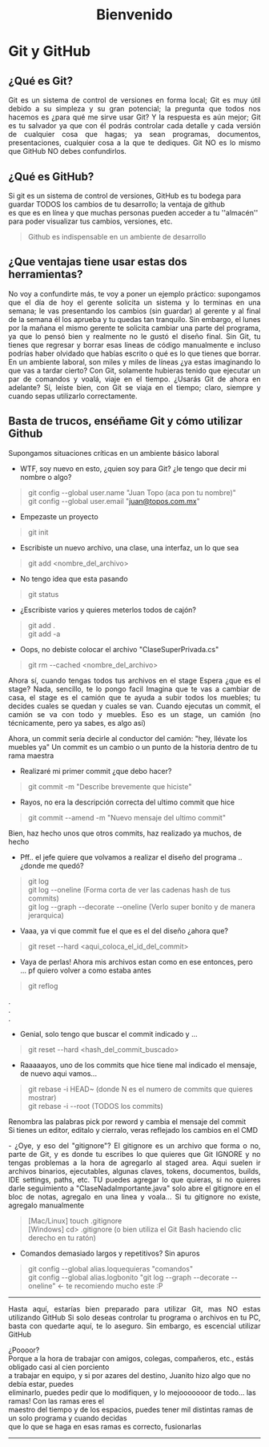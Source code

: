 <h1 align="center">
Bienvenido
</h1>


# Git y GitHub 

## ¿Qué es Git?
<p align="justify"> 
Git es un sistema de control de versiones en forma local; Git es muy útil debido a su simpleza y su gran potencial; la pregunta  
que todos nos hacemos es ¿para qué me sirve usar Git? Y la respuesta es aún mejor; Git es tu salvador ya que con él podrás controlar  
cada detalle y cada versión de cualquier cosa que hagas; ya sean programas, documentos, presentaciones, cualquier cosa  a la que te  
dediques. Git NO es lo mismo que GitHub NO debes confundirlos.
</p>

<p align="justify"></p>

## ¿Qué es GitHub?

Si git es un sistema de control de versiones, GitHub es tu bodega para guardar TODOS los cambios de tu desarrollo; la ventaja de github  
es que es en línea y que muchas personas pueden acceder a tu ''almacén'' para poder visualizar tus cambios, versiones, etc. 

>Github es indispensable en un ambiente de desarrollo

## ¿Que ventajas tiene usar estas dos herramientas?

<p align="justify">No voy a confundirte más, te voy a poner un ejemplo práctico: supongamos que el día de hoy el gerente solicita un sistema y lo terminas en una semana;  
le vas presentando los cambios (sin guardar) al gerente y al final de la semana él los aprueba y tu quedas tan tranquilo. Sin embargo, el lunes por la mañana  
el mismo gerente te solicita cambiar una parte del programa, ya que lo pensó  bien y realmente no le gustó el diseño final. Sin Git, tu tienes que regresar y borrar esas lineas de código manualmente e incluso podrías haber olvidado que habías escrito o qué es lo que tienes que borrar.  
En un ambiente laboral, son miles y miles de líneas ¿ya estas imaginando lo que vas a tardar cierto?  
Con Git, solamente hubieras tenido que ejecutar un par de comandos y voalá, viaje en el tiempo.  
¿Usarás Git de ahora en adelante?
Sí, leíste bien, con Git se viaja en el tiempo; claro, siempre y cuando sepas utilizarlo correctamente.
</p>


## Basta de trucos, enséñame Git y cómo utilizar Github

Supongamos situaciones críticas en un ambiente básico laboral

- WTF, soy nuevo en esto, ¿quien soy para Git? ¿le tengo que decir mi nombre o algo?  
> git config --global user.name "Juan Topo (aca pon tu nombre)"  
> git config --global user.email "juan@topos.com.mx"

- Empezaste un proyecto

> git init

- Escribiste un nuevo archivo, una clase, una interfaz, un lo que sea

> git add <nombre_del_archivo>

- No tengo idea que esta pasando

> git status

- ¿Escribiste varios y quieres meterlos todos de cajón?

> git add .  
> git add -a 

- Oops, no debiste colocar el archivo "ClaseSuperPrivada.cs" 

> git rm --cached <nombre_del_archivo>

<p align="justify">
Ahora sí, cuando tengas todos tus archivos en el stage
Espera ¿que es el stage? Nada, sencillo, te lo pongo facil
Imagina que te vas a cambiar de casa, el stage es el camión que te ayuda a subir todos los muebles; tu decides cuales se quedan y cuales se van.
Cuando ejecutas un commit, el camión se va con todo y muebles. Eso es un stage, un camión (no técnicamente, pero ya sabes, es algo así)
</p>



Ahora, un commit sería decirle al conductor del camión: "hey, llévate los muebles ya"
Un commit es un cambio o un punto de la historia dentro de tu rama maestra

- Realizaré mi primer commit ¿que debo hacer?
> git commit -m "Describe brevemente que hiciste"

- Rayos, no era la descripción correcta del ultimo commit que hice
> git commit --amend -m "Nuevo mensaje del ultimo commit"

Bien, haz hecho unos que otros commits, haz realizado ya muchos, de hecho

- Pff.. el jefe quiere que volvamos a realizar el diseño del programa .. ¿donde me quedó?
> git log   
> git log --oneline (Forma corta de ver las cadenas hash de tus commits)  
> git log --graph --decorate --oneline (Verlo super bonito y de manera jerarquica)  

- Vaaa, ya vi que commit fue el que es el del diseño ¿ahora que?
> git reset --hard <aqui_coloca_el_id_del_commit>  

- Vaya de perlas! Ahora mis archivos estan como en ese entonces, pero ... pf quiero volver a como estaba antes
> git reflog  

.  
.  
.
- Genial, solo tengo que buscar el commit indicado y ...
> git reset --hard <hash_del_commit_buscado>

- Raaaaayos, uno de los commits que hice tiene mal indicado el mensaje, de nuevo aqui vamos...
> git rebase -i HEAD~<n> (donde N es el numero de commits que quieres mostrar)  
> git rebase -i --root (TODOS los commits)

Renombra las palabras pick por reword y cambia el mensaje del commit  
Si tienes un editor, editalo y cierralo, veras reflejado los cambios en el CMD  


<p align="justify">
- ¿Oye, y eso del "gitignore"?  
El gitignore es un archivo que forma o no, parte de Git, y es donde tu escribes lo que quieres que Git IGNORE y no tengas problemas a la hora 
de agregarlo al staged area. Aqui suelen ir archivos binarios, ejecutables, algunas claves, tokens, documentos, builds, IDE settings, paths, etc.  
TU puedes agregar lo que quieras, si no quieres darle seguimiento a "ClaseNadaImportante.java"  
solo abre el gitignore en el bloc de notas, agregalo en una linea y voala...  Si tu gitignore no existe, agregalo manualmente</p>


> [Mac/Linux] touch .gitignore  
> [Windows] cd> .gitignore (o bien utiliza el Git Bash haciendo clic derecho en tu ratón)

- Comandos demasiado largos y repetitivos? Sin apuros  
> git config --global alias.loquequieras "comandos"   
> git config --global alias.logbonito "git log --graph --decorate --oneline" <- te recomiendo mucho este :P

---  

<p align="justify">
Hasta aquí, estarías bien preparado para utilizar Git, mas NO estas utilizando GitHub  
Si solo deseas controlar tu programa o archivos en tu PC, basta con quedarte aquí, te lo aseguro.  
Sin embargo, es escencial utilizar GitHub  

¿Poooor?  
Porque a la hora de trabajar con amigos, colegas, compañeros, etc., estás obligado casi al cien porciento  
a trabajar en equipo, y si por azares del destino, Juanito hizo algo que no debía estar, puedes  
eliminarlo, puedes pedir que lo modifiquen, y lo mejooooooor de todo... las ramas! Con las ramas eres el  
maestro del tiempo y de los espacios, puedes tener mil distintas ramas de un solo programa y cuando decidas  
que lo que se haga en esas ramas es correcto, fusionarlas  
</p>

---  

